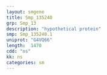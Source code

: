 ```yaml
---
layout: smgene
title: Smp_135240
grp: Smp_13
description: "hypothetical protein"
smp: Smp_135240.1
uniprot: "G4VQ66"
length:  1470
cdd: "ns"
kk: ns
categories: sm
---
```

